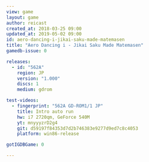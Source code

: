 ```yaml
---
view: game
layout: game
author: reicast
created_at: 2018-03-25 09:00
updated_at: 2019-05-02 09:00
id: aero-dancing-i-jikai-saku-made-matemasen
title: "Aero Dancing i - Jikai Saku Made Matemasen"
gamedb-issue: 0

releases:
  - id: "562A"
    region: JP
    version: "1.000"
    discs: 1
    medium: gdrom

test-videos:
  - fingerprint: "562A GD-ROM1/1 JP"
    title: Intro auto run
    hw: i7 2720qm, GeForce 540M
    yt: mnyyyzrD2g4
    git: d59197f84353d7d2b746383e9277d9ed7c8c4053
    platform: win86-release

gotIGDBGame: 0

---
```

